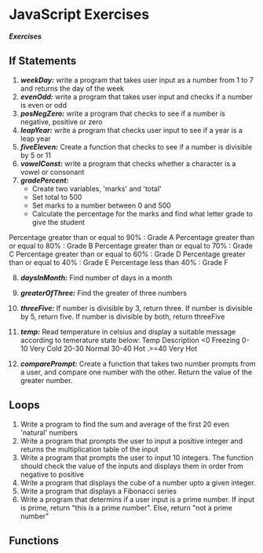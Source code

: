 # JavaScript Exercises
***Exercises***
## If Statements
1. ***weekDay:*** write a program that takes user input as a number from 1 to 7 and returns the day of the week
2. ***evenOdd:*** write a program that takes user input and checks if a number is even or odd
3. ***posNegZero:*** write a program that checks to see if a number is negative, positive or zero
4. ***leapYear:*** write a program that checks user input to see if a year is a leap year
5. ***fiveEleven:*** Create a function that checks to see if a number is divisible by 5 or 11
6. ***vowelConst:*** write a program that checks whether a character is a vowel or consonant
7. ***gradePercent:*** 
    * Create two variables, 'marks' and 'total'
    * Set total to 500
    * Set marks to a number between 0 and 500
    * Calculate the percentage for the marks and find what letter grade to give the student

Percentage greater than or equal to 90% : Grade A
Percentage greater than or equal to 80% : Grade B
Percentage greater than or equal to 70% : Grade C
Percentage greater than or equal to 60% : Grade D
Percentage greater than or equal to 40% : Grade E
Percentage less than 40% : Grade F
    
8. ***daysInMonth:*** Find number of days in a month
9. ***greaterOfThree:*** Find the greater of three numbers
10. ***threeFive:*** If number is divisible by 3, return three. If number is divisible by 5, return five. If number is divisible by both, return threeFive
11. ***temp:*** Read temperature in celsius and display a suitable message according to temerature state below: 
    Temp    Description
    <0      Freezing
    0-10    Very Cold
    20-30   Normal
    30-40   Hot
    .>=40   Very Hot

12. ***comparePrompt:*** Create a function that takes two number prompts from a user, and compare one number with the other. Return the value of the greater number.

## Loops

1. Write a program to find the sum and average of the first 20 even 'natural' numbers
2. Write a program that prompts the user to input a positive integer and returns the multiplication table of the input
3. Write a program that prompts the user to input 10 integers. The function should check the value of the inputs and displays them in order from negative to positive
4. Write a program that displays the cube of a number upto a given integer. 
5. Write a program that displays a Fibonacci series
6. Write a program that determins if a user input is a prime number. If input is prime, return "this is a prime number". Else, return "not a prime number"

## Functions

